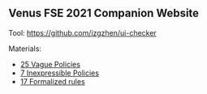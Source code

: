## Venus FSE 2021 Companion Website

Tool: https://github.com/izgzhen/ui-checker

Materials:

- [25 Vague Policies](./materials/25-vague-policies.pdf)
- [7 Inexpressible Policies](./materials/7-inexpressible-rules.pdf)
- [17 Formalized rules](./materials/formal-rules.pdf)
